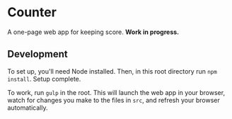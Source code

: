 # Counter

A one-page web app for keeping score. **Work in progress.**

## Development

To set up, you'll need Node installed. Then, in this root directory run `npm install`. Setup complete.

To work, run `gulp` in the root. This will launch the web app in your browser, watch for changes you make to the files in `src`, and refresh your browser automatically.
